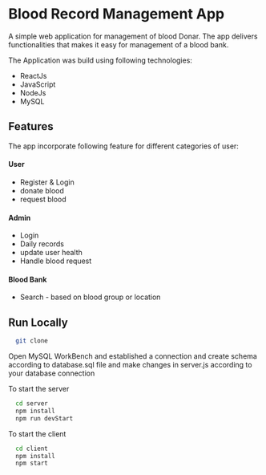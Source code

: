 # Blood Record Management App

A simple web application for management of blood Donar. The app delivers functionalities that makes it easy
for management of a blood bank.


The Application was build using following technologies:
- ReactJs
- JavaScript
- NodeJs
- MySQL


## Features

The app incorporate following feature for different categories of user:

#### User
- Register & Login
- donate blood
- request blood

#### Admin
- Login
- Daily records
- update user health
- Handle blood request

#### Blood Bank
- Search - based on blood group or location



## Run Locally


```bash
  git clone
```

Open MySQL WorkBench and established a connection and create schema according to database.sql file and make changes in server.js according to your database connection

To start the server

```bash
  cd server
  npm install
  npm run devStart
```

To start the client

```bash
  cd client
  npm install
  npm start
```
